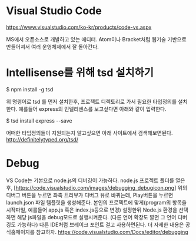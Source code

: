 # Visual Studio Code

https://www.visualstudio.com/ko-kr/products/code-vs.aspx

MS에서 오픈소스로 개발하고 있는 에디터. Atom이나 Bracket처럼 웹기술 기반으로 만들어져서 여러 운영체제에서 잘 돌아간다.

# Intellisense를 위해 tsd 설치하기 
$ npm install -g tsd

위 명령어로 tsd 를 먼저 설치한후, 프로젝트 디렉토리로 가서 필요한 타입정의를 설치한다.
예를들어 express의 인텔리센스를 보고싶다면 아래와 같이 입력한다.

$ tsd install express --save

어떠한 타입정의들이 지원되는지 알고싶으면 아래 사이트에서 검색해보면된다.
http://definitelytyped.org/tsd/

# Debug

VS Code는 기본으로 node.js의 디버깅이 가능하다.
node.js 프로젝트 폴더를 열은 후, 
[https://code.visualstudio.com/images/debugging_debugicon.png] 
위의 디버그 버튼을 누르면 좌측 트리뷰가 디버그 뷰로 바뀌는데, Play버튼을 누르면 launch.json 파일 템플릿을 생성해준다.
본인의 프로젝트에 맞게(program의 항목을 시작파일, 예를들어 app.js 혹은 index.js등으로 변경) 설정한뒤 
Node.js 환경을 선택하면 해당 js파일을 debug모드로 실행시켜준다. (다른 언어 확장도 깔면 그 언어 디버깅도 가능하다)
다른 IDE처럼 브레이크 포인트 걸고 사용하면된다.
더 자세한 내용은 공식홈페이지를 참고하자.
https://code.visualstudio.com/Docs/editor/debugging
